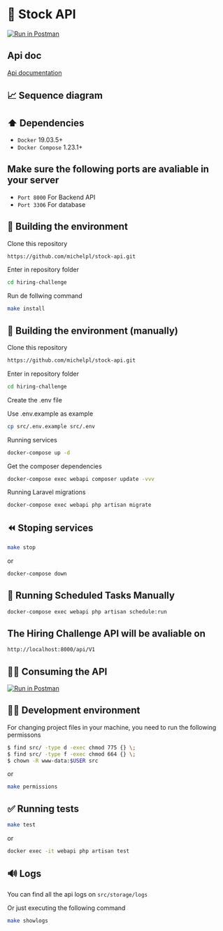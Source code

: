 # 🧪 Stock API

[![Run in Postman](https://run.pstmn.io/button.svg)](https://app.getpostman.com/run-collection/#)

## Api doc
[Api documentation](https://documenter.getpostman.com/view/#)

## 📈 Sequence diagram




## ⬆️ Dependencies

*   ``Docker`` 19.03.5+
*   ``Docker Compose`` 1.23.1+

## Make sure the following ports are avaliable in your server

*   ``Port 8000`` For Backend API
*   ``Port 3306`` For database

## 💚 Building the environment

Clone this repository

```bash
https://github.com/michelpl/stock-api.git
```

Enter in repository folder

```bash
cd hiring-challenge
```

Run de follwing command

```bash
make install
```

## 💚 Building the environment (manually)

Clone this repository

```bash
https://github.com/michelpl/stock-api.git
```

Enter in repository folder

```bash
cd hiring-challenge
```

Create the .env file

Use .env.example as example

```bash
cp src/.env.example src/.env
```

Running services
```bash
docker-compose up -d
```
Get the composer dependencies

```bash
docker-compose exec webapi composer update -vvv
```

Running Laravel migrations
```bash
docker-compose exec webapi php artisan migrate
```

## ⏪️ Stoping services

```bash
make stop
```

or

```bash
docker-compose down
```

## 🚀 Running Scheduled Tasks Manually
```bash
docker-compose exec webapi php artisan schedule:run 
```

## The Hiring Challenge API will be avaliable on
```bash
http://localhost:8000/api/V1
```

## 🧑‍💻 Consuming the API

[![Run in Postman](https://run.pstmn.io/button.svg)](https://app.getpostman.com/run-collection/#)

## 🧑‍💻 Development environment

For changing project files in your machine, you need to run the following permissons

```bash
$ find src/ -type d -exec chmod 775 {} \;
$ find src/ -type f -exec chmod 664 {} \;
$ chown -R www-data:$USER src
```

or 

```bash
make permissions
```

## ✅ Running tests

```bash
make test
```

or

```bash
docker exec -it webapi php artisan test
```

## 🔊 Logs

You can find all the api logs on ``src/storage/logs``

Or just executing the following command

```bash
make showlogs
```
